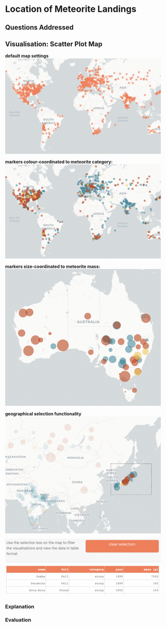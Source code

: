 # Location of Meteorite Landings

## Questions Addressed

## Visualisation: Scatter Plot Map

**default map settings**
![](images/map%20uncoloured.png)

**markers colour-coordinated to meteorite category:**
![](images/map%20coloured.png)

**markers size-coordinated to meteorite mass:**
![](images/map%20size%20markers.png)

**geographical selection functionality**
![](images/map%20selection.png)

![](images/table.png)


### Explanation

### Evaluation